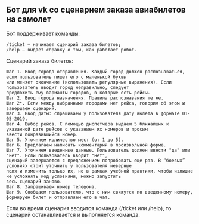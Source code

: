  ## Бот для vk со сценарием заказа авиабилетов на самолет

 Бот поддерживает команды:

    /ticket — начинает сценарий заказа билетов;
    /help — выдает справку о том, как работает робот.

 Сценарий заказа билетов:

    Шаг 1. Ввод города отправления. Каждый город должен распознаваться, если пользователь пишет его с маленькой буквы 
    или меняет окончание (использовать регулярные выражения). Если пользователь вводит город неправильно, следует 
    предложить ему варианты городов, в которые есть рейсы.
    Шаг 2. Ввод города назначения. Правила распознавания те же.
    Шаг 2*. Если между выбранными городами нет рейса, говорим об этом и завершаем сценарий.
    Шаг 3. Ввод даты: спрашиваем у пользователя дату вылета в формате 01-05-2019.
    Шаг 4. Выбор рейса. С помощью диспетчера выдаем 5 ближайших к указанной дате рейсов с указанием их номеров и просим 
    ввести понравившийся номер.
    Шаг 5. Уточняем количество мест (от 1 до 5).
    Шаг 6. Предлагаем написать комментарий в произвольной форме.
    Шаг 7. Уточняем введенные данные. Пользователь должен ввести "да" или "нет". Если пользователь вводит "нет", 
    сценарий завершается с предложением попробовать еще раз. В “боевых” условиях стоит уточнить у пользователя неверные 
    поля и изменить только их, но в рамках учебной практики, чтобы излишне не усложнять код условиями, можно запустить 
    весь сценарий заново.
    Шаг 8. Запрашиваем номер телефона.
    Шаг 9. Сообщаем пользователю, что с ним свяжутся по введенному номеру, формируем билет и отправляем его в чат.

 Если во время сценария вводится команда (/ticket или /help), то сценарий останавливается и выполняется команда.

